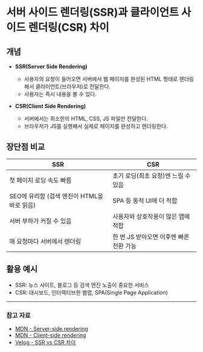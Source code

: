 # 서버 사이드 렌더링(SSR)과 클라이언트 사이드 렌더링(CSR) 차이

## 개념
- **SSR(Server Side Rendering)**
  - 사용자의 요청이 들어오면 서버에서 웹 페이지를 완성된 HTML 형태로 렌더링해서 클라이언트(브라우저)로 전달한다.
  - 사용자는 즉시 내용을 볼 수 있다.

- **CSR(Client Side Rendering)**
  - 서버에서는 최소한의 HTML, CSS, JS 파일만 전달한다.
  - 브라우저가 JS를 실행해서 실제로 페이지를 완성하고 렌더링한다.

## 장단점 비교

| SSR                                        | CSR                                         |
|---------------------------------------------|---------------------------------------------|
| 첫 페이지 로딩 속도 빠름                    | 초기 로딩(최초 요청)엔 느릴 수 있음         |
| SEO에 유리함 (검색 엔진이 HTML을 바로 읽음) | SPA 등 동적 UI에 더 적합                    |
| 서버 부하가 커질 수 있음                    | 사용자와 상호작용이 많은 앱에 적합           |
| 매 요청마다 서버에서 렌더링                  | 한 번 JS 받아오면 이후엔 빠른 전환 가능     |

## 활용 예시
- SSR: 뉴스 사이트, 블로그 등 검색 엔진 노출이 중요한 서비스
- CSR: 대시보드, 인터랙티브한 웹앱, SPA(Single Page Application)

---

### 참고 자료
- [MDN - Server-side rendering](https://developer.mozilla.org/en-US/docs/Glossary/Server-side_rendering)
- [MDN - Client-side rendering](https://developer.mozilla.org/en-US/docs/Glossary/Client-side_rendering)
- [Velog - SSR vs CSR 차이](https://velog.io/@velopert/SSR-vs-CSR)
